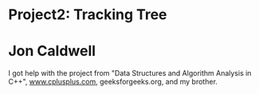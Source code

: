 # Project2: Tracking Tree
# Jon Caldwell


I got help with the project from "Data Structures and Algorithm Analysis in C++", www.cplusplus.com, geeksforgeeks.org, and my brother.
